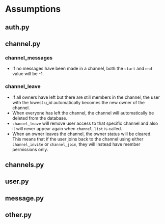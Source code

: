 # Assumptions
## auth.py



## channel.py



### channel_messages
- If no messages have been made in a channel, both the `start` and `end` value will be -1.


### channel_leave
- If all owners have left but there are still members in the channel, the user with the lowest u_id automatically becomes the new owner of the channel.
- When everyone has left the channel, the channel will automatically be deleted from the database.
- `channel_leave` will remove user access to that specific channel and also it will never appear again when `channel_list` is called.
- When an owner leaves the channel, the owner status will be cleared. This means that if the user joins back to the channel using either `channel_invite` or `channel_join`, they will instead have member permissions only.


## channels.py



## user.py



## message.py



## other.py


